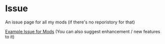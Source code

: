 # Issue
An issue page for all my mods (if there's no reporistory for that)

[Example Issue for Mods](https://github.com/ProstStuff/issue/issues/1)
(You can also suggest enhancement / new features to it)